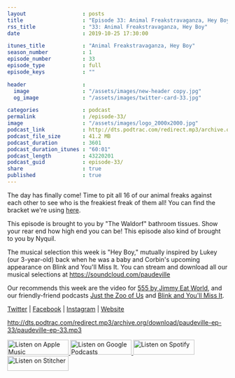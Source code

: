 ```yaml
---
layout                  : posts
title                   : "Episode 33: Animal Freakstravaganza, Hey Boy"
rss_title               : "33: Animal Freakstravaganza, Hey Boy"
date                    : 2019-10-25 17:30:00

itunes_title			: "Animal Freakstravaganza, Hey Boy"
season_number			: 1
episode_number			: 33
episode_type			: full
episode_keys			: ""

header                  : 
  image                 : "/assets/images/new-header copy.jpg"
  og_image              : "/assets/images/twitter-card-33.jpg"

categories              : podcast
permalink               : /episode-33/
image                   : "/assets/images/logo_2000x2000.jpg"
podcast_link            : http://dts.podtrac.com/redirect.mp3/archive.org/download/paudeville-ep-33/paudeville-ep-33.mp3
podcast_file_size       : 41.2 MB
podcast_duration        : 3601
podcast_duration_itunes : "60:01"
podcast_length          : 43220201
podcast_guid            : episode-33/
share                   : true
published               : true 
---
```

The day has finally come! Time to pit all 16 of our animal freaks against each other to see who is the freakiest freak of them all! 
You can find the bracket we're using <a href="https://docs.google.com/spreadsheets/d/1zbPdBkyfKrM0dcFAGBr1PvLAZq_SmWZeUaZylRUUOYE/edit?usp=sharing">here</a>.

This episode is brought to you by "The Waldorf" bathroom tissues. Show your rear end how high end you can be! This episode also kind of brought to you by Nyquil.

The musical selection this week is "Hey Boy," mutually inspired by Lukey (our 3-year-old) back when he was a baby and Corbin's upcoming appearance on Blink and You'll Miss It. You can stream and download all our musical selections at <a href="https://soundcloud.com/paudeville">https://soundcloud.com/paudeville</a>

Our recommends this week are the video for <a href="https://www.youtube.com/watch?v=XU-TZiVVaTE">555 by Jimmy Eat World</a>, and our friendly-friend podcasts <a href="https://twitter.com/JusttheZooofUs">Just the Zoo of Us</a> and <a href="https://twitter.com/blink226racer">Blink and You'll Miss It</a>.

<a href="https://twitter.com/paudeville">Twitter</a> | <a href="https://www.facebook.com/paudeville">Facebook</a> | <a href="https://www.instagram.com/paudevilleshow/">Instagram</a> | <a href="https://paudeville.com/">Website</a>

http://dts.podtrac.com/redirect.mp3/archive.org/download/paudeville-ep-33/paudeville-ep-33.mp3

<a href="https://itunes.apple.com/us/podcast/paudeville/id1450915591">
	<img src='{{ site.url }}{{ site.baseurl }}/assets/images/US_UK_Apple_Podcasts_Listen_Badge_RGB_140x34.png' width='140px' height='34' alt='Listen on Apple Music'/>
</a>
<a href="https://podcasts.google.com/feed/aHR0cHM6Ly9wYXVkZXZpbGxlLmNvbS9wb2RjYXN0LWZlZWQueG1s">
	<img src='{{ site.url }}{{ site.baseurl }}/assets/images/google_podcasts_badge_140x34.png' width='140px' height='34' alt='Listen on Google Podcasts'/>
</a>
<a href="https://open.spotify.com/show/4q5RNUUtU4XFqsymP7dcTw">
	<img src='{{ site.url }}{{ site.baseurl }}/assets/images/Spotify_Listen_Badge_RGB_140x34.png' width='140px' height='34' alt='Listen on Spotify'/>
</a>
<a href="https://www.stitcher.com/s?fid=363388&refid=stpr">
	<img src='{{ site.url }}{{ site.baseurl }}/assets/images/Stitcher_Listen_Badge_Color_Dark_BG_140x34.png' width='140px' height='34' alt='Listen on Stitcher'/>
</a>
